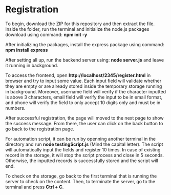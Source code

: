 # Registration

To begin, download the ZIP for this repository and then extract the file.
Inside the folder, run the terminal and initialize the node.js packages download using command: **npm init -y**

After initializing the packages, install the express package using command: **npm install express**

After setting all up, run the backend server using: **node server.js** and leave it running in background.

To access the frontend, open **http://localhost/2345/register.html** in browser and try to input some value.
Each input field will validate whether they are empty or are already stored inside the temporary storage running in background. Moreover, username field will verify if the character inputted is above 3 characters, email field will verify the input to be in email format, and phone will verify the field to only accept 10 digits only and must be in numbers.

After successful registration, the page will moved to the next page to show the success message. From there, the user can click on the back button to go back to the registration page.

For automation script, it can be run by openning another terminal in the directory and run **node testingScript.js** (Mind the capital letter).
The script will automatically input the fields and register 10 times. In case of existing record in the storage, it will stop the script process and close in 5 seconds. Otherwise, the inputted records is successfully stored and the script will end.

To check on the storage, go back to the first terminal that is running the server to check on the content. Then, to terminate the server, go to the terminal and press **Ctrl + C**.
